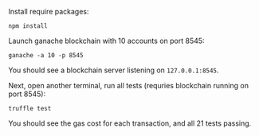 Install require packages: 
```
npm install
```

Launch ganache blockchain with 10 accounts on port 8545:
```
ganache -a 10 -p 8545
```
You should see a blockchain server listening on ``127.0.0.1:8545``.

Next, open another terminal, run all tests (requries blockchain running on port 8545):
```
truffle test
```
You should see the gas cost for each transaction, and all 21 tests passing.

